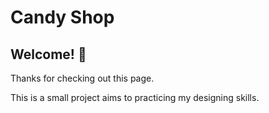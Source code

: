 # Candy Shop

## Welcome! 👋

Thanks for checking out this page.

This is a small project aims to practicing my designing skills.
